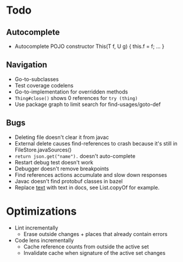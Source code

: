 # Todo

## Autocomplete
- Autocomplete POJO constructor This(T f, U g) { this.f = f; ... }

## Navigation
- Go-to-subclasses
- Test coverage codelens
- Go-to-implementation for overridden methods
- `Thing#close()` shows 0 references for `try (thing)`
- Use package graph to limit search for find-usages/goto-def

## Bugs 
- Deleting file doesn't clear it from javac
- External delete causes find-references to crash because it's still in FileStore.javaSources()
- `return json.get("name").` doesn't auto-complete
- Restart debug test doesn't work
- Debugger doesn't remove breakpoints
- Find references actions accumulate and slow down responses
- Javac doesn't find protobuf classes in bazel
- Replace <a href=...>text</a> with text in docs, see List.copyOf for example.

# Optimizations
- Lint incrementally
    - Erase outside changes + places that already contain errors
- Code lens incrementally
    - Cache reference counts from outside the active set
    - Invalidate cache when signature of the active set changes